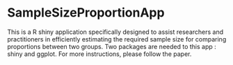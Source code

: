 # SampleSizeProportionApp
This is a R shiny application specifically designed to assist researchers and practitioners in efficiently estimating the required sample size for comparing proportions between two groups.
Two packages are needed to this app : shiny and ggplot.
For more instructions, please follow the paper.
